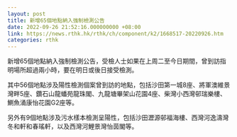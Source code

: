 ```yaml
---
layout: post
title: 新增65個地點納入強制檢測公告
date: 2022-09-26 21:52:16.000000000 +08:00
link: https://news.rthk.hk/rthk/ch/component/k2/1668517-20220926.htm
categories: rthk
---
```


新增65個地點納入強制檢測公告，受檢人士如果在上周二至今日期間，曾到訪指明場所超過兩小時，要在明日或後日接受檢測。

其中56個地點涉及陽性檢測個案曾到訪的地點，包括沙田第一城8座、將軍澳維景灣畔5座、鑽石山龍蟠苑龍珠閣、九龍塘畢架山花園4座、柴灣小西灣邨瑞樂樓、鰂魚涌康怡花園G2座等。

另外有9個地點涉及污水樣本檢測呈陽性，包括沙田瀝源邨福海樓、西灣河逸濤灣冬和軒和春瑤軒，以及西灣河鯉景灣怡茵閣等。
